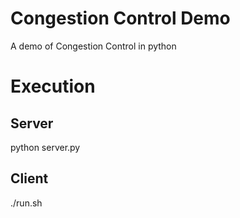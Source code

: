 # Congestion Control Demo
A demo of Congestion Control in python

# Execution
## Server
python server.py

## Client
./run.sh


